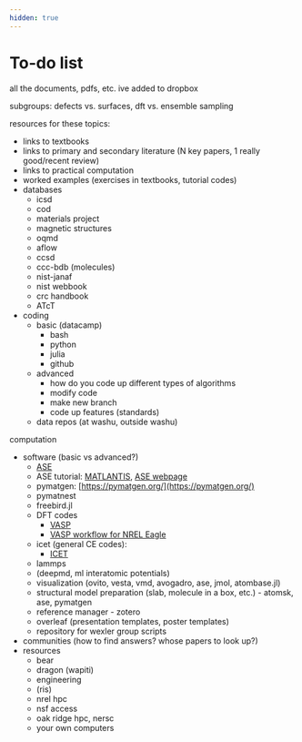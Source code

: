 ```yaml
---
hidden: true
---
```


# To-do list

all the documents, pdfs, etc. ive added to dropbox

subgroups: defects vs. surfaces, dft vs. ensemble sampling

resources for these topics:

* links to textbooks
* links to primary and secondary literature (N key papers, 1 really good/recent review)
* links to practical computation
* worked examples (exercises in textbooks, tutorial codes)
* databases
  * icsd
  * cod
  * materials project
  * magnetic structures
  * oqmd
  * aflow
  * ccsd
  * ccc-bdb (molecules)
  * nist-janaf
  * nist webbook
  * crc handbook
  * ATcT
* coding
  * basic (datacamp)
    * bash
    * python
    * julia
    * github
  * advanced
    * how do you code up different types of algorithms
    * modify code
    * make new branch
    * code up features (standards)
  * data repos (at washu, outside washu)

computation

* software (basic vs advanced?)
  * [ASE](https://wiki.fysik.dtu.dk/ase/)
  * ASE tutorial: [MATLANTIS](https://docs.matlantis.com/atomistic-simulation-tutorial/en/,), [ASE webpage](https://wiki.fysik.dtu.dk/ase/tutorials/tutorials.html)&#x20;
  * pymatgen: [https://pymatgen.org/](https://pymatgen.org/)
  * pymatnest
  * freebird.jl
  * DFT codes
    * [VASP](https://www.vasp.at/wiki/index.php/The\_VASP\_Manual)
    * [VASP workflow for NREL Eagle](https://github.com/rymo1354/vasp\_workflow)
  * icet (general CE codes):
    * [ICET](https://icet.materialsmodeling.org/)
  * lammps
  * (deepmd, ml interatomic potentials)
  * visualization (ovito, vesta, vmd, avogadro, ase, jmol, atombase.jl)
  * structural model preparation (slab, molecule in a box, etc.) - atomsk, ase, pymatgen
  * reference manager - zotero
  * overleaf (presentation templates, poster templates)
  * repository for wexler group scripts
* communities (how to find answers? whose papers to look up?)
* resources
  * bear
  * dragon (wapiti)
  * engineering
  * (ris)
  * nrel hpc
  * nsf access
  * oak ridge hpc, nersc
  * your own computers
